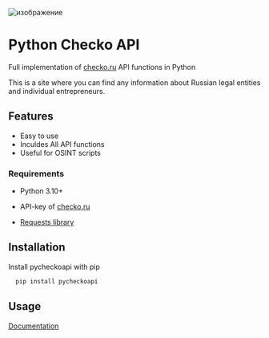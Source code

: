 ![изображение](https://github.com/user-attachments/assets/0fa9b735-d9c1-4047-a2e1-43efb20965d4)



# Python Checko API

Full implementation of [checko.ru](https://checko.ru/) API functions in Python

This is a site where you can find any information about Russian legal entities and individual entrepreneurs.

## Features

- Easy to use
- Inculdes All API functions
- Useful for OSINT scripts

### Requirements

- Python 3.10+

- API-key of [checko.ru](https://checko.ru)

- [Requests library](https://docs.python-requests.org/en/latest/index.html)



## Installation

Install pycheckoapi with pip

```bash
  pip install pycheckoapi
```

## Usage

[Documentation](https://github.com/webcartel-https/pycheckoapi/wiki/%D0%94%D0%BE%D0%BA%D1%83%D0%BC%D0%B5%D0%BD%D1%82%D0%B0%D1%86%D0%B8%D1%8F)
